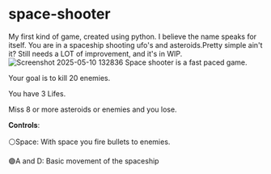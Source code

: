 # space-shooter
My first kind of game, created using python. I believe the name speaks for itself. You are in a spaceship shooting ufo's and asteroids.Pretty simple ain't it?
Still needs a LOT of improvement, and it's in WIP.
![Screenshot 2025-05-10 132836](https://github.com/user-attachments/assets/c92968ed-071c-426d-a3be-5e610587693f)
Space shooter is a fast paced game.

Your goal is to kill 20 enemies. 

You have 3 Lifes.

Miss 8 or more asteroids or enemies and you lose.

𝐂𝐨𝐧𝐭𝐫𝐨𝐥𝐬:

⚪Space: With space you fire bullets to enemies.

🟣A and D: Basic movement of the spaceship
